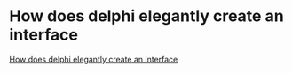 # How does delphi elegantly create an interface
[How does delphi elegantly create an interface](https://aiwithcloud.com/2022/09/15/how_does_delphi_elegantly_create_an_interface/)